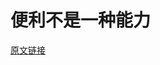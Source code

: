 # 便利不是一种能力

[原文链接](https://97-things-every-x-should-know.gitbooks.io/97-things-every-programmer-should-know/content/en/thing_19/)